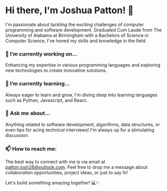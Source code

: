 # Hi there, I'm Joshua Patton! 👋

I'm passionate about tackling the exciting challenges of computer programming and software development. Graduated Cum Laude from The University of Alabama at Birmingham with a Bachelors of Science in Computer Science, I've honed my skills and knowledge in the field.

### 🔭 I’m currently working on...
Enhancing my expertise in various programming languages and exploring new technologies to create innovative solutions.

### 🌱 I’m currently learning...
Always eager to learn and grow, I'm diving deep into learning languages such as Python, Javascript, and React. 

### 💬 Ask me about...
Anything related to software development, algorithms, data structures, or even tips for acing technical interviews! I'm always up for a stimulating discussion.

### 📫 How to reach me:
The best way to connect with me is via email at [patton.josh26@outlook.com](mailto:patton.josh26@outlook.com). Feel free to drop me a message about collaboration opportunities, project ideas, or just to say hi!

Let's build something amazing together! 💻✨


<!---
JoshPatton26/JoshPatton26 is a ✨ special ✨ repository because its `README.md` (this file) appears on your GitHub profile.
You can click the Preview link to take a look at your changes.
--->
